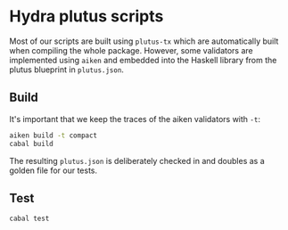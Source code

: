 # Hydra plutus scripts

Most of our scripts are built using `plutus-tx` which are automatically built
when compiling the whole package. However, some validators are implemented using `aiken` and embedded into the Haskell library from the plutus blueprint in `plutus.json`.

## Build

It's important that we keep the traces of the aiken validators with `-t`:

```sh
aiken build -t compact
cabal build
```

The resulting `plutus.json` is deliberately checked in and doubles as a golden
file for our tests.

## Test

```sh
cabal test
```
